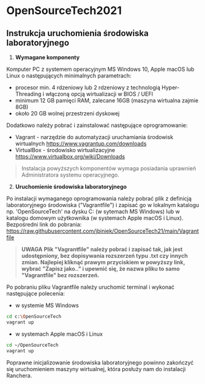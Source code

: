 # OpenSourceTech2021

## Instrukcja uruchomienia środowiska laboratoryjnego

1. **Wymagane komponenty**

Komputer PC z systemem operacyjnym MS Windows 10, Apple macOS lub Linux o następujących minimalnych parametrach:
- procesor min. 4 rdzeniowy lub 2 rdzeniowy z technologią Hyper-Threading i włączoną opcją wirtualizacji w BIOS / UEFI
- minimum 12 GB pamięci RAM, zalecane 16GB (maszyna wirtualna zajmie 8GB)
- około 20 GB wolnej przestrzeni dyskowej

Dodatkowo należy pobrać i zainstalować następujące oprogramowanie:

- Vagrant - narzędzie do automatyzacji uruchamiania środowisk wirtualnych https://www.vagrantup.com/downloads
- VirtualBox - środowisko wirtualizacyjne https://www.virtualbox.org/wiki/Downloads

> Instalacja powyższych komponentów wymaga posiadania uprawnień Administratora systemu operacyjnego. 

2. **Uruchomienie środowiska laboratoryjnego**

Po instalacji wymaganego oprogramowania należy pobrać plik z definicją laboratoryjnego środowiska ("Vagrantfile") i zapisać go w lokalnym katalogu np. 'OpenSourceTech' na dysku C: (w sytemach MS Windows) lub w katalogu domowym użytkownika (w systemach Apple macOS i Linux). Bezpośredni link do pobrania: https://raw.githubusercontent.com/jbiniek/OpenSourceTech21/main/Vagrantfile

> **UWAGA**
> **Plik "Vagrantfile" należy pobrać i zapisać tak, jak jest udostępniony, bez dopisywania rozszerzeń typu .txt czy innych zmian. Najlepiej kliknąć prawym przyciskiem w powyższy link, wybrać "Zapisz jako.." i upewnić się, że nazwa pliku to samo "Vagrantfile" bez rozszerzeń.**

Po pobraniu pliku Vagrantfile należy uruchomić terminal i wykonać następujące polecenia: 
- w systemie MS Windows
```bash
cd c:\OpenSourceTech
vagrant up
```
- w systemach Apple macOS i Linux
```bash
cd ~/OpenSourceTech
vagrant up
```
Poprawne inicjalizowanie środowiska laboratoryjnego powinno zakończyć się uruchomieniem maszyny wirtualnej, która posłuży nam do instalacji Ranchera.
